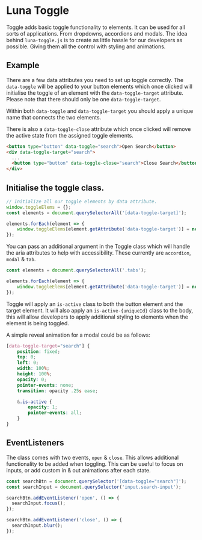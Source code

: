 # Luna Toggle
Toggle adds basic toggle functionality to elements. It can be used for all sorts of applications. From dropdowns, accordions and modals. The idea behind `luna-toggle.js` is to create as little hassle for our developers as possible. Giving them all the control with styling and animations.

## Example
There are a few data attributes you need to set up toggle correctly. The `data-toggle` will be applied to your button elements which once clicked will initialise the toggle of an element with the `data-toggle-target` attribute. Please note that there should only be one `data-toggle-target`.

Within both `data-toggle` and `data-toggle-target` you should apply a unique name that connects the two elements.

There is also a `data-toggle-close` attribute which once clicked will remove the active state from the assigned toggle elements.

```html
<button type="button" data-toggle="search">Open Search</button>
<div data-toggle-target="search">
  ...
  <button type="button" data-toggle-close="search">Close Search</button>
</div>
```

## Initialise the toggle class.

```js
// Initialize all our toggle elements by data attribute.
window.toggleElems = {};
const elements = document.querySelectorAll('[data-toggle-target]');

elements.forEach(element => {
    window.toggleElems[element.getAttribute('data-toggle-target')] = new Toggle(element);
});
```

You can pass an additional argument in the Toggle class which will handle the aria attributes to help with accessibility. These currently are `accordion`, `modal` & `tab`.

```js
const elements = document.querySelectorAll('.tabs');

elements.forEach(element => {
    window.toggleElems[element.getAttribute('data-toggle-target')] = new Toggle(element, 'tab');
});
```

Toggle will apply an `is-active` class to both the button element and the target element. It will also apply an `is-active-{uniqueId}` class to the body, this will allow developers to apply additional styling to elements when the element is being toggled.

A simple reveal animation for a modal could be as follows:

```scss
[data-toggle-target="search"] {
    position: fixed;
    top: 0;
    left: 0;
    width: 100%;
    height: 100%;
    opacity: 0;
    pointer-events: none;
    transition: opacity .25s ease;

    &.is-active {
        opacity: 1;
        pointer-events: all;
    }
}
```

## EventListeners
The class comes with two events, `open` & `close`. This allows additional functionality to be added when toggling. This can be useful to focus on inputs, or add custom in & out animations after each state.

```js
const searchBtn = document.querySelector('[data-toggle="search"]');
const searchInput = document.querySelector('input.search-input');

searchBtn.addEventListener('open', () => {
  searchInput.focus();
});

searchBtn.addEventListener('close', () => {
  searchInput.blur();
});
```